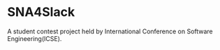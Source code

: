 # SNA4Slack
A student contest project held by International Conference on Software Engineering(ICSE).
